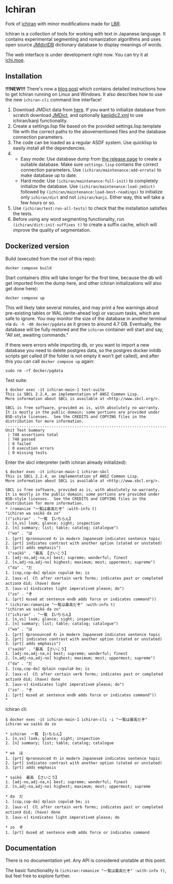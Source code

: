 # Ichiran

Fork of [ichiran](https://github.com/tshatrov/ichiran) with minor modifications made for [LBR](https://github.com/Heliozoa/lbr).

Ichiran is a collection of tools for working with text in Japanese language. It contains experimental segmenting and romanization algorithms and uses open source [JMdictDB](http://edrdg.org/~smg/) dictionary database to display meanings of words.

The web interface is under development right now. You can try it at [ichi.moe](http://ichi.moe).

## Installation

**!!!NEW!!!** There's now a [blog post](https://readevalprint.tumblr.com/post/639359547843215360/ichiranhome-2021-the-ultimate-guide) which contains detailed instructions how to get Ichiran running on Linux and Windows. It also describes how to use the new `ichiran-cli` command line interface!

1. Download JMDict data from [here](https://gitlab.com/yamagoya/jmdictdb/-/tree/master/jmdictdb/data). If you want to initialize database from scratch download [JMDict](ftp://ftp.monash.edu.au/pub/nihongo/JMdict.gz), and optionally [kanjidic2.xml](http://www.csse.monash.edu.au/~jwb/kanjidic2/kanjidic2.xml.gz) to use ichiran/kanji functionality.
2. Create a settings.lisp file based on the provided settings.lisp.template file with the correct paths to the abovementioned files and the database connection parameters.
3. The code can be loaded as a regular ASDF system. Use quicklisp to easily install all the dependencies.
4. - Easy mode: Use database dump from [the release page](https://github.com/tshatrov/ichiran/releases) to create a suitable database. Make sure `settings.lisp` contains the correct connection parameters. Use `(ichiran/maintenance:add-errata)` to make database up to date.
   - Hard mode: Use `(ichiran/maintenance:full-init)` to completely initialize the database. Use `(ichiran/maintenance:load-jmdict)` followed by `(ichiran/maintenance:load-best-readings)` to initialize only `ichiran/dict` and not `ichiran/kanji`. Either way, this will take a few hours or so.
5. Use `(ichiran/test:run-all-tests)` to check that the installation satisfies the tests.
6. Before using any word segmenting functionality, run `(ichiran/dict:init-suffixes t)` to create a suffix cache, which will improve the quality of segmentation.

## Dockerized version

Build (executed from the root of this repo):

```
docker compose build
```

Start containers (this will take longer for the first time, because the db will get imported from the dump here, and other ichiran initializations will also get done here):

```
docker compose up
```

This will likely take several minutes, and may print a few warnings about pre-existing tables or WAL (write-ahead log) or vacuum tasks, which are safe to ignore. You may monitor the size of the database in another terminal via `du -h -d0 docker/pgdata` as it grows to around 4.7 GB. Eventually, the database will be fully restored and the `ichiran` container will start and say, "All set, awaiting commands."

If there were errors while importing db, or you want to import a new database you need to delete postgres data, so the postgres docker initdb scripts get called (if the folder is not empty it won't get called), and after this you can call `docker compose up` again:

```
sudo rm -rf docker/pgdata
```

Test suite:

```
$ docker exec -it ichiran-main-1 test-suite
This is SBCL 2.2.4, an implementation of ANSI Common Lisp.
More information about SBCL is available at <http://www.sbcl.org/>.

SBCL is free software, provided as is, with absolutely no warranty.
It is mostly in the public domain; some portions are provided under
BSD-style licenses.  See the CREDITS and COPYING files in the
distribution for more information.
......................................................................................................................................................................................................................................................................................................................................................................................................................................................................................................................................................................................................................................................................................................................................
Unit Test Summary
 | 748 assertions total
 | 748 passed
 | 0 failed
 | 0 execution errors
 | 0 missing tests
```

Enter the sbcl interpreter (with ichiran already initialized):

```
$ docker exec -it ichiran-main-1 ichiran-sbcl
This is SBCL 2.2.4, an implementation of ANSI Common Lisp.
More information about SBCL is available at <http://www.sbcl.org/>.

SBCL is free software, provided as is, with absolutely no warranty.
It is mostly in the public domain; some portions are provided under
BSD-style licenses.  See the CREDITS and COPYING files in the
distribution for more information.
* (romanize "一覧は最高だぞ" :with-info t)
"ichiran wa saikō da zo"
(("ichiran" . "一覧 【いちらん】
1. [n,vs] look; glance; sight; inspection
2. [n] summary; list; table; catalog; catalogue")
 ("wa" . "は
1. [prt] 《pronounced わ in modern Japanese》 indicates sentence topic
2. [prt] indicates contrast with another option (stated or unstated)
3. [prt] adds emphasis")
 ("saikō" . "最高 【さいこう】
1. [adj-no,adj-na,n] best; supreme; wonderful; finest
2. [n,adj-na,adj-no] highest; maximum; most; uppermost; supreme")
 ("da" . "だ
1. [cop,cop-da] 《plain copula》 be; is
2. [aux-v] 《た after certain verb forms; indicates past or completed action》 did; (have) done
3. [aux-v] 《indicates light imperative》 please; do")
 ("zo" . "ぞ
1. [prt] 《used at sentence end》 adds force or indicates command"))
* (ichiran:romanize "一覧は最高だぞ" :with-info t)
"ichiran wa saikō da zo"
(("ichiran" . "一覧 【いちらん】
1. [n,vs] look; glance; sight; inspection
2. [n] summary; list; table; catalog; catalogue")
 ("wa" . "は
1. [prt] 《pronounced わ in modern Japanese》 indicates sentence topic
2. [prt] indicates contrast with another option (stated or unstated)
3. [prt] adds emphasis")
 ("saikō" . "最高 【さいこう】
1. [adj-no,adj-na,n] best; supreme; wonderful; finest
2. [n,adj-na,adj-no] highest; maximum; most; uppermost; supreme")
 ("da" . "だ
1. [cop,cop-da] 《plain copula》 be; is
2. [aux-v] 《た after certain verb forms; indicates past or completed action》 did; (have) done
3. [aux-v] 《indicates light imperative》 please; do")
 ("zo" . "ぞ
1. [prt] 《used at sentence end》 adds force or indicates command"))
*
```

Ichiran cli:

```
$ docker exec -it ichiran-main-1 ichiran-cli -i "一覧は最高だぞ"
ichiran wa saikō da zo

* ichiran  一覧 【いちらん】
1. [n,vs] look; glance; sight; inspection
2. [n] summary; list; table; catalog; catalogue

* wa  は
1. [prt] 《pronounced わ in modern Japanese》 indicates sentence topic
2. [prt] indicates contrast with another option (stated or unstated)
3. [prt] adds emphasis

* saikō  最高 【さいこう】
1. [adj-no,adj-na,n] best; supreme; wonderful; finest
2. [n,adj-na,adj-no] highest; maximum; most; uppermost; supreme

* da  だ
1. [cop,cop-da] 《plain copula》 be; is
2. [aux-v] 《た after certain verb forms; indicates past or completed action》 did; (have) done
3. [aux-v] 《indicates light imperative》 please; do

* zo  ぞ
1. [prt] 《used at sentence end》 adds force or indicates command
```

## Documentation

There is no documentation yet. Any API is considered unstable at this point.

The basic functionality is `(ichiran:romanize "一覧は最高だぞ" :with-info t)`, but feel free to explore further.

